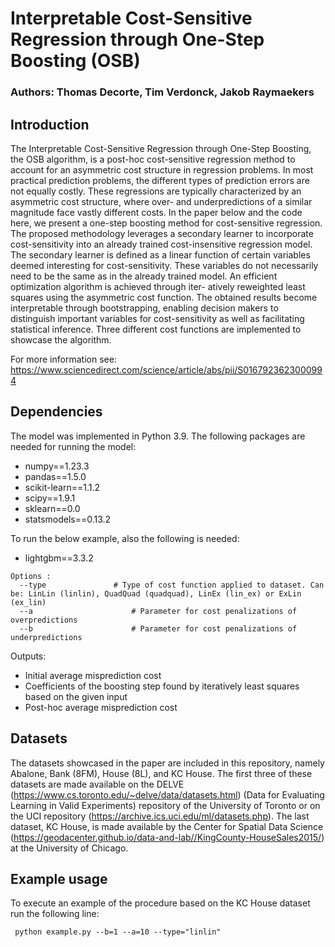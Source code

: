 # Interpretable Cost-Sensitive Regression through One-Step Boosting (OSB)

### Authors: Thomas Decorte, Tim Verdonck, Jakob Raymaekers

## Introduction
The Interpretable Cost-Sensitive Regression through One-Step Boosting, the OSB algorithm, is a post-hoc cost-sensitive regression method to 
account for an asymmetric cost structure in regression problems. In most practical prediction problems, 
the different types of prediction errors are not equally costly. These regressions are typically characterized by an asymmetric
cost structure, where over- and underpredictions of a similar magnitude face vastly different costs.
In the paper below and the code here, we present a one-step boosting method for cost-sensitive regression. The proposed
methodology leverages a secondary learner to incorporate cost-sensitivity into an already trained
cost-insensitive regression model. The secondary learner is defined as a linear function of certain
variables deemed interesting for cost-sensitivity. These variables do not necessarily need to be the
same as in the already trained model. An efficient optimization algorithm is achieved through iter-
atively reweighted least squares using the asymmetric cost function. The obtained results become
interpretable through bootstrapping, enabling decision makers to distinguish important variables
for cost-sensitivity as well as facilitating statistical inference. Three different cost functions are implemented to 
showcase the algorithm. 

For more information see: https://www.sciencedirect.com/science/article/abs/pii/S0167923623000994 

## Dependencies

The model was implemented in Python 3.9. The following packages are needed for running the model:
- numpy==1.23.3
- pandas==1.5.0
- scikit-learn==1.1.2
- scipy==1.9.1
- sklearn==0.0
- statsmodels==0.13.2

To run the below example, also the following is needed:
- lightgbm==3.3.2

```
Options :
  --type	           # Type of cost function applied to dataset. Can be: LinLin (linlin), QuadQuad (quadquad), LinEx (lin_ex) or ExLin (ex_lin) 
  --a	                   # Parameter for cost penalizations of overpredictions
  --b                      # Parameter for cost penalizations of underpredictions
```

Outputs:
   - Initial average misprediction cost
   - Coefficients of the boosting step found by iteratively least squares based on the given input
   - Post-hoc average misprediction cost

## Datasets
The datasets showcased in the paper are included in this repository, namely  Abalone, Bank (8FM), House (8L), and KC House. The first three of these datasets are made available on the DELVE (https://www.cs.toronto.edu/~delve/data/datasets.html) (Data for Evaluating Learning in Valid Experiments) repository of the University of Toronto or on the UCI repository (https://archive.ics.uci.edu/ml/datasets.php). The last dataset, KC House, is made available by the  Center for Spatial Data Science (https://geodacenter.github.io/data-and-lab//KingCounty-HouseSales2015/) at the University of Chicago.

## Example usage

To execute an example of the procedure based on the KC House dataset run the following line:
```
 python example.py --b=1 --a=10 --type="linlin"
```


